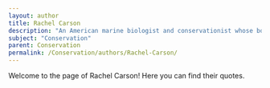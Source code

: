 ```yaml
---
layout: author
title: Rachel Carson
description: "An American marine biologist and conservationist whose book 'Silent Spring' challenged the practices of agricultural scientists and the government, and called for a change in the way humankind viewed the natural world."
subject: "Conservation"
parent: Conservation
permalink: /Conservation/authors/Rachel-Carson/
---
```


Welcome to the page of Rachel Carson! Here you can find their quotes.
